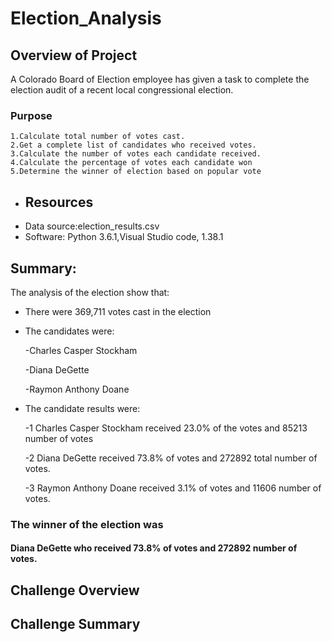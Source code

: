 # Election_Analysis
## Overview of Project
   A Colorado Board of Election employee has given a task to complete the election audit of a recent local congressional election.
### Purpose
    1.Calculate total number of votes cast.
    2.Get a complete list of candidates who received votes.
    3.Calculate the number of votes each candidate received.
    4.Calculate the percentage of votes each candidate won
    5.Determine the winner of election based on popular vote

-	## Resources
-	Data source:election_results.csv
-	Software: Python 3.6.1,Visual Studio code, 1.38.1

## Summary:
The analysis of the election show that:
- There were 369,711 votes cast in the election
- The candidates were:

     -Charles Casper Stockham
     
     -Diana DeGette
     
     -Raymon Anthony Doane
     
- The candidate results were:

   -1 Charles Casper Stockham received 23.0% of the votes and 85213 number of votes
   
   -2 Diana DeGette received 73.8% of votes and 272892 total number of votes.
   
   -3 Raymon Anthony Doane received 3.1% of votes and 11606 number of votes.
   
### The winner of the election was 

#### Diana DeGette who received 73.8% of votes and 272892 number of votes.

## Challenge Overview

## Challenge Summary



